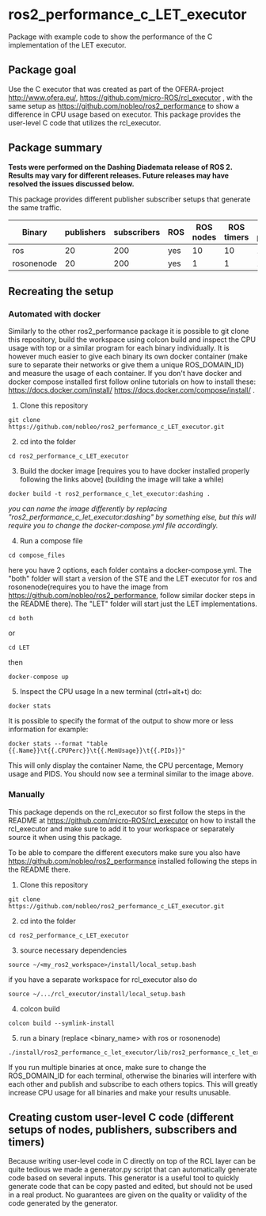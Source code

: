 # ros2_performance_c_LET_executor
Package with example code to show the performance of the C implementation of the LET executor.

## Package goal
Use the C executor that was created as part of the OFERA-project http://www.ofera.eu/, https://github.com/micro-ROS/rcl_executor , with the same setup as https://github.com/nobleo/ros2_performance to show a difference in CPU usage based on executor. This package provides the user-level C code that utilizes the rcl_executor.

## Package summary

**Tests were performed on the Dashing Diademata release of ROS 2. Results may vary for different releases. Future releases may have resolved the issues discussed below.**

This package provides different publisher subscriber setups that generate the same traffic.

| Binary  | publishers | subscribers | ROS | ROS nodes | ROS timers | DDS participants |
| ------------- | ------------- |------------- |------------- |------------- |------------- |------------- |
| ros | 20  | 200 | yes | 10 | 10 | 10 |
| rosonenode | 20 | 200 | yes | 1 | 1 | 1 |
  
## Recreating the setup
### Automated with docker
Similarly to the other ros2_performance package it is possible to git clone this repository, build the workspace using colcon build and inspect the CPU usage with top or a similar program for each binary individually. It is however much easier to give each binary its own docker container (make sure to separate their networks or give them a unique ROS_DOMAIN_ID) and measure the usage of each container.
If you don't have docker and docker compose installed first follow online tutorials on how to install these: https://docs.docker.com/install/ https://docs.docker.com/compose/install/ .

1. Clone this repository
```
git clone https://github.com/nobleo/ros2_performance_c_LET_executor.git
```
2. cd into the folder 
```
cd ros2_performance_c_LET_executor
```
3. Build the docker image [requires you to have docker installed properly following the links above] (building the image will take a while)
```
docker build -t ros2_performance_c_let_executor:dashing .
```
*you can name the image differently by replacing "ros2_performance_c_let_executor:dashing" by something else, but this will require you to change the docker-compose.yml file accordingly.*

4. Run a compose file
```
cd compose_files
```
here you have 2 options, each folder contains a docker-compose.yml. The "both" folder will start a version of the STE and the LET executor for ros and rosonenode(requires you to have the image from https://github.com/nobleo/ros2_performance, follow similar docker steps in the README there). The "LET" folder will start just the LET implementations.
```
cd both
```
or
```
cd LET
```
then 
```
docker-compose up
```
5. Inspect the CPU usage
In a new terminal (ctrl+alt+t) do:
```
docker stats
```
It is possible to specify the format of the output to show more or less information for example:
```
docker stats --format "table {{.Name}}\t{{.CPUPerc}}\t{{.MemUsage}}\t{{.PIDs}}"
```
This will only display the container Name, the CPU percentage, Memory usage and PIDS.
You should now see a terminal similar to the image above. 

### Manually

This package depends on the rcl_executor so first follow the steps in the README at https://github.com/micro-ROS/rcl_executor on how to install the rcl_executor and make sure to add it to your workspace or separately source it when using this package.

To be able to compare the different executors make sure you also have https://github.com/nobleo/ros2_performance installed following the steps in the README there.
1. Clone this repository
```
git clone https://github.com/nobleo/ros2_performance_c_LET_executor.git
```
2. cd into the folder 
```
cd ros2_performance_c_LET_executor
```
3. source necessary dependencies
```
source ~/<my_ros2_workspace>/install/local_setup.bash
```
if you have a separate workspace for rcl_executor also do
```
source ~/.../rcl_executor/install/local_setup.bash
```
4. colcon build
```
colcon build --symlink-install
```
5. run a binary (replace <binary_name> with ros or rosonenode)
```
./install/ros2_performance_c_let_executor/lib/ros2_performance_c_let_executor/<binary_name>
```
If you run multiple binaries at once, make sure to change the ROS_DOMAIN_ID for each terminal, otherwise the binaries will interfere with each other and publish and subscribe to each others topics. This will greatly increase CPU usage for all binaries and make your results unusable.

## Creating custom user-level C code (different setups of nodes, publishers, subscribers and timers)
Because writing user-level code in C directly on top of the RCL layer can be quite tedious we made a generator.py script that can automatically generate code based on several inputs. This generator is a useful tool to quickly generate code that can be copy pasted and edited, but should not be used in a real product. No guarantees are given on the quality or validity of the code generated by the generator.
